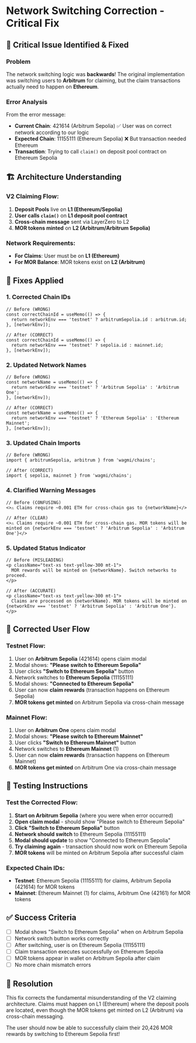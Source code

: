 # Network Switching Correction - Critical Fix

## 🚨 **Critical Issue Identified & Fixed**

### **Problem**
The network switching logic was **backwards**! The original implementation was switching users to **Arbitrum** for claiming, but the claim transactions actually need to happen on **Ethereum**.

### **Error Analysis**
From the error message:
- **Current Chain**: 421614 (Arbitrum Sepolia) ✅ User was on correct network according to our logic
- **Expected Chain**: 11155111 (Ethereum Sepolia) ❌ But transaction needed Ethereum
- **Transaction**: Trying to call `claim()` on deposit pool contract on Ethereum Sepolia

## 🏗️ **Architecture Understanding**

### **V2 Claiming Flow**:
1. **Deposit Pools** live on **L1 (Ethereum/Sepolia)**
2. **User calls `claim()`** on **L1 deposit pool contract**
3. **Cross-chain message** sent via LayerZero to L2
4. **MOR tokens minted** on **L2 (Arbitrum/Arbitrum Sepolia)**

### **Network Requirements**:
- **For Claims**: User must be on **L1 (Ethereum)**
- **For MOR Balance**: MOR tokens exist on **L2 (Arbitrum)**

## 🔧 **Fixes Applied**

### **1. Corrected Chain IDs**
```tsx
// Before (WRONG)
const correctChainId = useMemo(() => {
  return networkEnv === 'testnet' ? arbitrumSepolia.id : arbitrum.id;
}, [networkEnv]);

// After (CORRECT)
const correctChainId = useMemo(() => {
  return networkEnv === 'testnet' ? sepolia.id : mainnet.id;
}, [networkEnv]);
```

### **2. Updated Network Names**
```tsx
// Before (WRONG)
const networkName = useMemo(() => {
  return networkEnv === 'testnet' ? 'Arbitrum Sepolia' : 'Arbitrum One';
}, [networkEnv]);

// After (CORRECT)  
const networkName = useMemo(() => {
  return networkEnv === 'testnet' ? 'Ethereum Sepolia' : 'Ethereum Mainnet';
}, [networkEnv]);
```

### **3. Updated Chain Imports**
```tsx
// Before (WRONG)
import { arbitrumSepolia, arbitrum } from 'wagmi/chains';

// After (CORRECT)
import { sepolia, mainnet } from 'wagmi/chains';
```

### **4. Clarified Warning Messages**
```tsx
// Before (CONFUSING)
<>⚠️ Claims require ~0.001 ETH for cross-chain gas to {networkName}</>

// After (CLEAR)
<>⚠️ Claims require ~0.001 ETH for cross-chain gas. MOR tokens will be minted on {networkEnv === 'testnet' ? 'Arbitrum Sepolia' : 'Arbitrum One'}</>
```

### **5. Updated Status Indicator**
```tsx
// Before (MISLEADING)
<p className="text-xs text-yellow-300 mt-1">
  MOR rewards will be minted on {networkName}. Switch networks to proceed.
</p>

// After (ACCURATE)
<p className="text-xs text-yellow-300 mt-1">
  Claims are processed on {networkName}. MOR tokens will be minted on {networkEnv === 'testnet' ? 'Arbitrum Sepolia' : 'Arbitrum One'}.
</p>
```

## 🎯 **Corrected User Flow**

### **Testnet Flow**:
1. User on **Arbitrum Sepolia** (421614) opens claim modal
2. Modal shows: **"Please switch to Ethereum Sepolia"**
3. User clicks **"Switch to Ethereum Sepolia"** button
4. Network switches to **Ethereum Sepolia** (11155111)
5. Modal shows: **"Connected to Ethereum Sepolia"**
6. User can now **claim rewards** (transaction happens on Ethereum Sepolia)
7. **MOR tokens get minted** on Arbitrum Sepolia via cross-chain message

### **Mainnet Flow**:
1. User on **Arbitrum One** opens claim modal
2. Modal shows: **"Please switch to Ethereum Mainnet"**
3. User clicks **"Switch to Ethereum Mainnet"** button
4. Network switches to **Ethereum Mainnet** (1)
5. User can now **claim rewards** (transaction happens on Ethereum Mainnet)
6. **MOR tokens get minted** on Arbitrum One via cross-chain message

## 🧪 **Testing Instructions**

### **Test the Corrected Flow**:
1. **Start on Arbitrum Sepolia** (where you were when error occurred)
2. **Open claim modal** - should show "Please switch to Ethereum Sepolia"
3. **Click "Switch to Ethereum Sepolia"** button
4. **Network should switch** to Ethereum Sepolia (11155111)
5. **Modal should update** to show "Connected to Ethereum Sepolia"
6. **Try claiming again** - transaction should now work on Ethereum Sepolia
7. **MOR tokens** will be minted on Arbitrum Sepolia after successful claim

### **Expected Chain IDs**:
- **Testnet**: Ethereum Sepolia (11155111) for claims, Arbitrum Sepolia (421614) for MOR tokens
- **Mainnet**: Ethereum Mainnet (1) for claims, Arbitrum One (42161) for MOR tokens

## ✅ **Success Criteria**

- [ ] Modal shows "Switch to Ethereum Sepolia" when on Arbitrum Sepolia
- [ ] Network switch button works correctly
- [ ] After switching, user is on Ethereum Sepolia (11155111)
- [ ] Claim transaction executes successfully on Ethereum Sepolia
- [ ] MOR tokens appear in wallet on Arbitrum Sepolia after claim
- [ ] No more chain mismatch errors

## 🎉 **Resolution**

This fix corrects the fundamental misunderstanding of the V2 claiming architecture. Claims must happen on L1 (Ethereum) where the deposit pools are located, even though the MOR tokens get minted on L2 (Arbitrum) via cross-chain messaging.

The user should now be able to successfully claim their 20,426 MOR rewards by switching to Ethereum Sepolia first!
